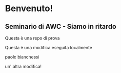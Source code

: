 # Benvenuto!
## Seminario di AWC - Siamo in ritardo
Questa è una repo di prova

Questa è una modifica eseguita localmente

paolo bianchessi

un' altra modifica!